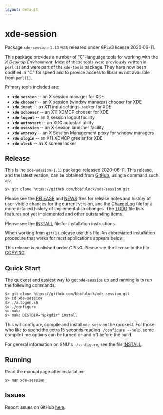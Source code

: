 ```yaml
---
layout: default
---
```

[xde-session -- read me first file.  2020-06-11]: #

xde-session
===============

Package `xde-session-1.13` was released under GPLv3 license
2020-06-11.

This package provides a number of "C"-language tools for working with
the _X Desktop Environment_.  Most of these tools were previously
written in `perl(1)` and were part of the `xde-tools` package.  They
have now been codified in "C" for speed and to provide access to
libraries not available from `perl(1)`.

Primary tools included are:

 - __`xde-session`__   -- an X session manager for XDE
 - __`xde-chooser`__   -- an X session (window manager) chooser for XDE
 - __`xde-input`__     -- an X11 input settings tracker for XDE
 - __`xde-xchooser`__  -- an X11 XDMCP chooser for XDE
 - __`xde-logout`__    -- an X session logout facility
 - __`xde-autostart`__ -- an XDG autostart utility
 - __`xde-xsession`__  -- an X session launcher facility
 - __`xde-wmproxy`__   -- an X Session Management proxy for window managers
 - __`xde-xlogin`__    -- an X11 XDMCP greeter for XDE
 - __`xde-xlock`__     -- an X screen locker


Release
-------

This is the `xde-session-1.13` package, released 2020-06-11.
This release, and the latest version, can be obtained from [GitHub][1],
using a command such as:

    $> git clone https://github.com/bbidulock/xde-session.git

Please see the [RELEASE][3] and [NEWS][4] files for release notes and
history of user visible changes for the current version, and the
[ChangeLog][5] file for a more detailed history of implementation
changes.  The [TODO][6] file lists features not yet implemented and
other outstanding items.

Please see the [INSTALL][8] file for installation instructions.

When working from `git(1)`, please use this file.  An abbreviated
installation procedure that works for most applications appears below.

This release is published under GPLv3.  Please see the license in the
file [COPYING][10].


Quick Start
-----------

The quickest and easiest way to get `xde-session` up and
running is to run the following commands:

    $> git clone https://github.com/bbidulock/xde-session.git
    $> cd xde-session
    $> ./autogen.sh
    $> ./configure
    $> make
    $> make DESTDIR="$pkgdir" install

This will configure, compile and install `xde-session` the
quickest.  For those who like to spend the extra 15 seconds reading
`./configure --help`, some compile time options can be turned on and off
before the build.

For general information on GNU's `./configure`, see the file
[INSTALL][8].


Running
-------

Read the manual page after installation:

    $> man xde-session


Issues
------

Report issues on GitHub [here][2].



[1]: https://github.com/bbidulock/xde-session
[2]: https://github.com/bbidulock/xde-session/issues
[3]: https://github.com/bbidulock/xde-session/blob/1.13/RELEASE
[4]: https://github.com/bbidulock/xde-session/blob/1.13/NEWS
[5]: https://github.com/bbidulock/xde-session/blob/1.13/ChangeLog
[6]: https://github.com/bbidulock/xde-session/blob/1.13/TODO
[7]: https://github.com/bbidulock/xde-session/blob/1.13/COMPLIANCE
[8]: https://github.com/bbidulock/xde-session/blob/1.13/INSTALL
[9]: https://github.com/bbidulock/xde-session/blob/1.13/LICENSE
[10]: https://github.com/bbidulock/xde-session/blob/1.13/COPYING

[ vim: set ft=markdown sw=4 tw=72 nocin nosi fo+=tcqlorn spell: ]: #
